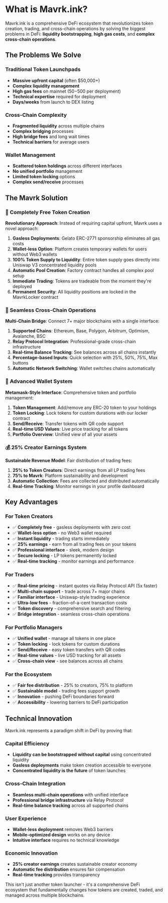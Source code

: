 # What is Mavrk.ink?

Mavrk.ink is a comprehensive DeFi ecosystem that revolutionizes token creation, trading, and cross-chain operations by solving the biggest problems in DeFi: **liquidity bootstrapping**, **high gas costs**, and **complex cross-chain operations**.

## The Problems We Solve

### Traditional Token Launchpads
- **Massive upfront capital** (often $50,000+)
- **Complex liquidity management**
- **High gas fees** on mainnet ($50-$500 per deployment)
- **Technical expertise** required for deployment
- **Days/weeks** from launch to DEX listing

### Cross-Chain Complexity
- **Fragmented liquidity** across multiple chains
- **Complex bridging** processes
- **High bridge fees** and long wait times
- **Technical barriers** for average users

### Wallet Management
- **Scattered token holdings** across different interfaces
- **No unified portfolio** management
- **Limited token locking** options
- **Complex send/receive** processes

## The Mavrk Solution

### 🚀 **Completely Free Token Creation**
**Revolutionary Approach**: Instead of requiring capital upfront, Mavrk uses a novel approach:

1. **Gasless Deployments**: Gelato ERC-2771 sponsorship eliminates all gas costs
2. **Wallet-less Option**: Platform creates temporary wallets for users without Web3 wallets
3. **100% Token Supply to Liquidity**: Entire token supply goes directly into Uniswap V3 concentrated liquidity pools
4. **Automatic Pool Creation**: Factory contract handles all complex pool setup
5. **Immediate Trading**: Tokens are tradeable from the moment they're deployed
6. **Permanent Security**: All liquidity positions are locked in the MavrkLocker contract

### 🌉 **Seamless Cross-Chain Operations**
**Multi-Chain Bridge**: Connect 7+ major blockchains with a single interface:

1. **Supported Chains**: Ethereum, Base, Polygon, Arbitrum, Optimism, Avalanche, BSC
2. **Relay Protocol Integration**: Professional-grade cross-chain infrastructure
3. **Real-time Balance Tracking**: See balances across all chains instantly
4. **Percentage-based Inputs**: Quick selection with 25%, 50%, 75%, Max buttons
5. **Automatic Network Switching**: Wallet switches chains automatically

### 💼 **Advanced Wallet System**
**Metamask-Style Interface**: Comprehensive token and portfolio management:

1. **Token Management**: Add/remove any ERC-20 token to your holdings
2. **Token Locking**: Lock tokens for custom durations with our locker contract
3. **Send/Receive**: Transfer tokens with QR code support
4. **Real-time USD Values**: Live price tracking for all tokens
5. **Portfolio Overview**: Unified view of all your assets

### 💰 **25% Creator Earnings System**
**Sustainable Revenue Model**: Fair distribution of trading fees:

1. **25% to Token Creators**: Direct earnings from all LP trading fees
2. **75% to Mavrk**: Platform sustainability and development
3. **Automatic Collection**: Fees are collected and distributed automatically
4. **Real-time Tracking**: Monitor earnings in your profile dashboard

## Key Advantages

### For Token Creators
- ✅ **Completely free** - gasless deployments with zero cost
- ✅ **Wallet-less option** - no Web3 wallet required
- ✅ **Instant liquidity** - trading starts immediately
- ✅ **25% earnings** - earn from all trading fees on your tokens
- ✅ **Professional interface** - sleek, modern design
- ✅ **Secure locking** - LP tokens permanently locked
- ✅ **Real-time tracking** - monitor earnings and performance

### For Traders
- ✅ **Real-time pricing** - instant quotes via Relay Protocol API (5x faster)
- ✅ **Multi-chain support** - trade across 7+ major chains
- ✅ **Familiar interface** - Uniswap-style trading experience
- ✅ **Ultra-low fees** - fraction-of-a-cent transaction costs
- ✅ **Token discovery** - comprehensive search and filtering
- ✅ **Bridge integration** - seamless cross-chain operations

### For Portfolio Managers
- ✅ **Unified wallet** - manage all tokens in one place
- ✅ **Token locking** - lock tokens for custom durations
- ✅ **Send/Receive** - easy token transfers with QR codes
- ✅ **Real-time values** - live USD tracking for all assets
- ✅ **Cross-chain view** - see balances across all chains

### For the Ecosystem
- ✅ **Fair fee distribution** - 25% to creators, 75% to platform
- ✅ **Sustainable model** - trading fees support growth
- ✅ **Innovation** - pushing DeFi boundaries forward
- ✅ **Accessibility** - lowering barriers to DeFi participation

## Technical Innovation

Mavrk.ink represents a paradigm shift in DeFi by proving that:

### **Capital Efficiency**
- **Liquidity can be bootstrapped without capital** using concentrated liquidity
- **Gasless deployments** make token creation accessible to everyone
- **Concentrated liquidity is the future** of token launches

### **Cross-Chain Integration**
- **Seamless multi-chain operations** with unified interface
- **Professional bridge infrastructure** via Relay Protocol
- **Real-time balance tracking** across all supported chains

### **User Experience**
- **Wallet-less deployment** removes Web3 barriers
- **Mobile-optimized design** works on any device
- **Intuitive interface** requires no technical knowledge

### **Economic Innovation**
- **25% creator earnings** creates sustainable creator economy
- **Automatic fee distribution** ensures fair compensation
- **Real-time tracking** provides transparency

This isn't just another token launcher - it's a comprehensive DeFi ecosystem that fundamentally changes how tokens are created, traded, and managed across multiple blockchains.
